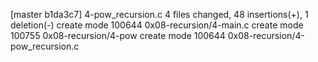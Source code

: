 [master b1da3c7] 4-pow_recursion.c
 4 files changed, 48 insertions(+), 1 deletion(-)
 create mode 100644 0x08-recursion/4-main.c
 create mode 100755 0x08-recursion/4-pow
 create mode 100644 0x08-recursion/4-pow_recursion.c
